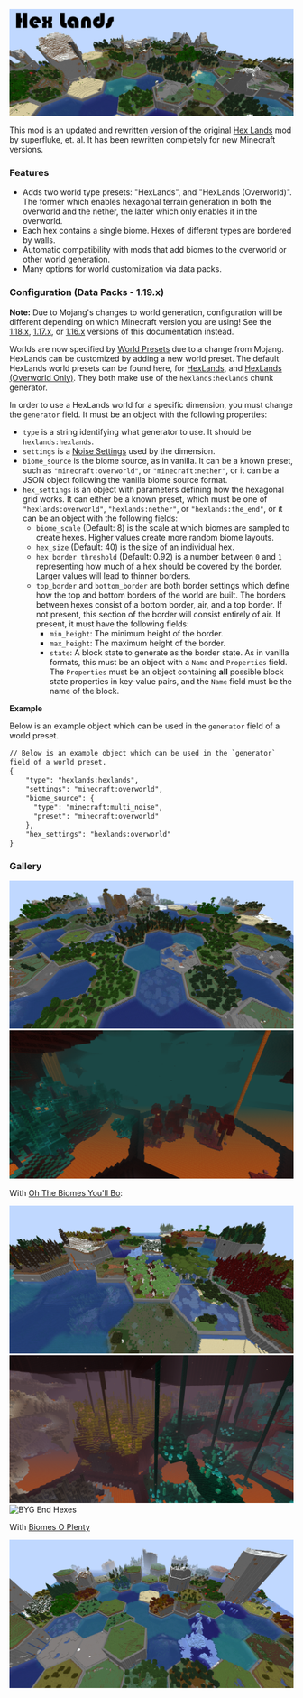 ![Hex Lands](./img/splash.png)

This mod is an updated and rewritten version of the original [Hex Lands](https://www.curseforge.com/minecraft/mc-mods/hex-lands) mod by superfluke, et. al. It has been rewritten completely for new Minecraft versions.

### Features

- Adds two world type presets: "HexLands", and "HexLands (Overworld)". The former which enables hexagonal terrain generation in both the overworld and the nether, the latter which only enables it in the overworld.
- Each hex contains a single biome. Hexes of different types are bordered by walls.
- Automatic compatibility with mods that add biomes to the overworld or other world generation.
- Many options for world customization via data packs.

### Configuration (Data Packs - 1.19.x)

**Note:** Due to Mojang's changes to world generation, configuration will be different depending on which Minecraft version you are using! See the [1.18.x](https://github.com/alcatrazEscapee/hexlands/blob/1.18.x/README.md#configuration-data-packs), [1.17.x](https://github.com/alcatrazEscapee/hexlands/blob/1.17.x/README.md#configuration-data-packs), or [1.16.x](https://github.com/alcatrazEscapee/hexlands/blob/1.16.x/README.md#configuration-data-packs) versions of this documentation instead.

Worlds are now specified by [World Presets](https://minecraft.fandom.com/wiki/World_preset) due to a change from Mojang. HexLands can be customized by adding a new world preset. The default HexLands world presets can be found here, for [HexLands](https://github.com/alcatrazEscapee/hexlands/tree/1.19.x/Common/src/main/resources/data/hexlands/worldgen/world_preset/hexlands.json), and [HexLands (Overworld Only)](https://github.com/alcatrazEscapee/hexlands/tree/1.19.x/Common/src/main/resources/data/hexlands/worldgen/world_preset/hexlands_overworld_only.json). They both make use of the `hexlands:hexlands` chunk generator.

In order to use a HexLands world for a specific dimension, you must change the `generator` field. It must be an object with the following properties:

- `type` is a string identifying what generator to use. It should be `hexlands:hexlands`.
- `settings` is a [Noise Settings](https://minecraft.fandom.com/wiki/Custom_world_generation#Noise_settings) used by the dimension.
- `biome_source` is the biome source, as in vanilla. It can be a known preset, such as `"minecraft:overworld"`, or `"minecraft:nether"`, or it can be a JSON object following the vanilla biome source format.
- `hex_settings` is an object with parameters defining how the hexagonal grid works. It can either be a known preset, which must be one of `"hexlands:overworld"`, `"hexlands:nether"`, or `"hexlands:the_end"`, or it can be an object with the following fields:
    - `biome_scale` (Default: 8) is the scale at which biomes are sampled to create hexes. Higher values create more random biome layouts.
    - `hex_size` (Default: 40) is the size of an individual hex.
    - `hex_border_threshold` (Default: 0.92) is a number between `0` and `1` representing how much of a hex should be covered by the border. Larger values will lead to thinner borders.
    - `top_border` and `bottom_border` are both border settings which define how the top and bottom borders of the world are built. The borders between hexes consist of a bottom border, air, and a top border. If not present, this section of the border will consist entirely of air. If present, it must have the following fields:
        - `min_height`: The minimum height of the border.
        - `max_height`: The maximum height of the border.
        - `state`: A block state to generate as the border state. As in vanilla formats, this must be an object with a `Name` and `Properties` field. The `Properties` must be an object containing **all** possible block state properties in key-value pairs, and the `Name` field must be the name of the block.

**Example**

Below is an example object which can be used in the `generator` field of a world preset.

```json5
// Below is an example object which can be used in the `generator` field of a world preset.
{
    "type": "hexlands:hexlands",
    "settings": "minecraft:overworld",
    "biome_source": {
      "type": "minecraft:multi_noise",
      "preset": "minecraft:overworld"
    },
    "hex_settings": "hexlands:overworld"
}
```

### Gallery

![Overworld Hexes](./img/hex_overworld.png)
![Nether Hexes](./img/hex_nether.png)

With [Oh The Biomes You'll Bo](https://www.curseforge.com/minecraft/mc-mods/oh-the-biomes-youll-go):

![BYG Overworld Hexes](./img/hex_overworld_byg.png)
![BYG Nether Hexes](./img/hex_nether_byg.png)
![BYG End Hexes](./img/hex_end_byg.png)

With [Biomes O Plenty](https://www.curseforge.com/minecraft/mc-mods/biomes-o-plenty)

![Biomes O Plenty Overworld Hexes](./img/hex_overworld_bop.png)


